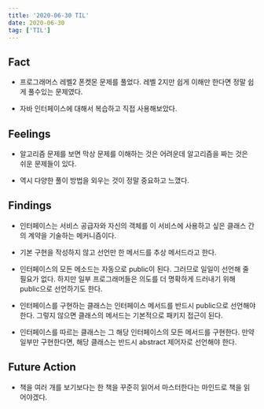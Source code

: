 ```yaml
---
title: '2020-06-30 TIL'
date: 2020-06-30
tag: ['TIL']
---
```


## Fact

- 프로그래머스 레벨2 폰켓몬 문제를 풀었다. 레벨 2지만 쉽게 이해만 한다면 정말 쉽게 풀수있는 문제였다.

- 자바 인터페이스에 대해서 복습하고 직접 사용해보았다.

## Feelings

- 알고리즘 문제를 보면 막상 문제를 이해하는 것은 어려운데 알고리즘을 짜는 것은 쉬운 문제들이 있다.

- 역시 다양한 풀이 방법을 외우는 것이 정말 중요하고 느꼈다.

## Findings

- 인터페이스는 서비스 공급자와 자신의 객체를 이 서비스에 사용하고 싶은 클래스 간의 계약을 기술하는 메커니즘이다.

- 기본 구현을 작성하지 않고 선언만 한 메서드를 추상 메서드라고 한다.

- 인터페이스의 모든 메소드는 자동으로 public이 된다. 그러므로 일일이 선언해 줄 필요가 없다. 하지만 일부 프로그래머들은 의도를 더 명확하게 드러내기 위해 public으로 선언하기도 한다.

- 인터페이스를 구현하는 클래스는 인터페이스 메서드를 반드시 public으로 선언해야 한다. 그렇지 않으면 클래스의 메서드는 기본적으로 패키지 접근이 된다.

- 인터페이스를 따르는 클래스는 그 해당 인터페이스의 모든 메서드를 구현한다. 만약 일부만 구현한다면, 해당 클래스는 반드시 abstract 제어자로 선언해야 한다.

## Future Action

- 책을 여러 개를 보기보다는 한 책을 꾸준히 읽어서 마스터한다는 마인드로 책을 읽어야겠다.
